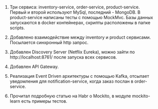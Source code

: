 1. Три сервиса: inventory-service, order-service, product-service.
Первый и второй используют MySql, последний - MongoDB.
В product-service написаны тесты с помощью MockMvc.
Базы данных запускаются в docker контейнерах, скрипты расположены в папке scripts.

2. Добавлено взаимодействие между inventory и product сервисами.
Посылается синхронный http запрос.

3. Добавлен Discovery Server (Netflix Eureka), можно зайти по http://localhost:8761/ после запуска всех сервисов.

4. Добавлен API Gateway.

5. Реализация Event Driven архитектуры с помощью Kafka, отсылает уведомления для notification-service, когда заказ
послан в order-service.

6. Прочитал подробную статью на Habr о Mockito, в модуле mockito-learn есть примеры тестов.
